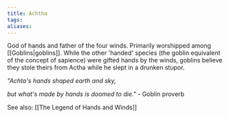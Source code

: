 ```yaml
---
title: Achtha
tags: 
aliases:
---
```

God of hands and father of the four winds. Primarily worshipped among [[Goblins|goblins]]. While the other 'handed' species (the goblin equivalent of the concept of sapience) were gifted hands by the winds, goblins believe they stole theirs from Actha while he slept in a drunken stupor.

*"Achta's hands shaped earth and sky,*

*but what's made by hands is doomed to die."* - Goblin proverb

See also: [[The Legend of Hands and Winds]]